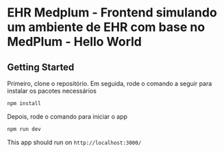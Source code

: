 # EHR Medplum - Frontend simulando um ambiente de EHR com base no MedPlum - Hello World


## Getting Started

Primeiro, clone o repositório. Em seguida, rode o comando a seguir para instalar os pacotes necessários

```javascript
npm install
```

Depois, rode o comando para iniciar o app

```javascript
npm run dev
```

This app should run on `http://localhost:3000/`
